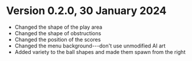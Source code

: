 # Version 0.2.0, 30 January 2024 

* Changed the shape of the play area
* Changed the shape of obstructions
* Changed the position of the scores
* Changed the menu background---don't use unmodified AI art
* Added variety to the ball shapes and made them spawn from the right